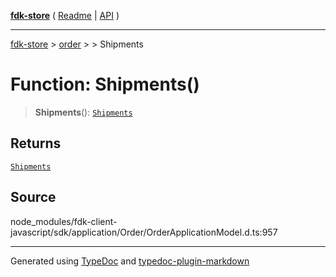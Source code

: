 [**fdk-store**](../../../README.md) ( [Readme](../../../README.md) \| [API](../../../API.md) )

---

[fdk-store](../../../API.md) > [order](../../README.md) > [<internal>](../README.md) > Shipments

# Function: Shipments()

> **Shipments**(): [`Shipments`](../type-aliases/type-alias.Shipments.md)

## Returns

[`Shipments`](../type-aliases/type-alias.Shipments.md)

## Source

node_modules/fdk-client-javascript/sdk/application/Order/OrderApplicationModel.d.ts:957

---

Generated using [TypeDoc](https://typedoc.org/) and [typedoc-plugin-markdown](https://www.npmjs.com/package/typedoc-plugin-markdown)
